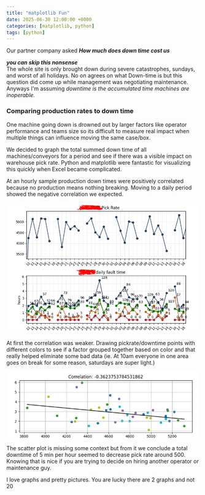 ```yaml
---
title: "matplotlib Fun"
date: 2025-06-30 12:00:00 +0000
categories: [matplotlib, python]
tags: [python]
---
```


Our partner company asked ***How much does down time cost us***

***you can skip this nonsense***  
The whole site is only brought down during severe catastrophes, sundays, and worst of all holidays. No on agrees on what Down-time is but this question did come up while management was negotiating maintenance. Anyways I'm assuming *downtime is the accumulated time machines are inoperable.*
### **Comparing production rates to down time**

One machine going down is drowned out by larger factors like operator performance and teams size so its difficult to measure real impact when multiple things can influence moving the same case/box.

We decided to graph the total summed down time of all machines/conveyors for a period and see if there was a visible impact on warehouse pick rate. Python and matplotlib were fantastic for visualizing this quickly when Excel became complicated.

At an hourly sample production down times were positively correlated because no production means nothing breaking. Moving to a daily period showed the negative correlation we expected.

![rates_image](/assets/img/posts/matplotlib/matplotlib_rate.PNG)

At first the correlation was weaker. Drawing pickrate/downtime points with different colors to see if a factor grouped together based on color and that really helped eliminate some bad data (ie. At 10am everyone in one area goes on break for some reason, saturdays are super light.)

![scatter_image](/assets/img/posts/matplotlib/matplotlib_scatter.PNG)

The scatter plot is missing some context but from it we conclude a total downtime of 5 min per hour seemed to decrease pick rate around 500. Knowing that is nice if you are trying to decide on hiring another operator or maintenance guy.

I love graphs and pretty pictures. You are lucky there are 2 graphs and not 20